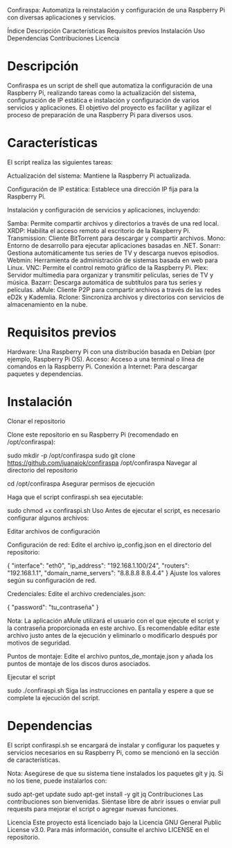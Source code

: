 Confiraspa:
Automatiza la reinstalación y configuración de una Raspberry Pi con diversas aplicaciones y servicios.

Índice
Descripción
Características
Requisitos previos
Instalación
Uso
Dependencias
Contribuciones
Licencia


Descripción
============
Confiraspa es un script de shell que automatiza la configuración de una Raspberry Pi, realizando tareas como la actualización del sistema, configuración de IP estática e instalación y configuración de varios servicios y aplicaciones. El objetivo del proyecto es facilitar y agilizar el proceso de preparación de una Raspberry Pi para diversos usos.

Características
===============

El script realiza las siguientes tareas:

Actualización del sistema: Mantiene la Raspberry Pi actualizada.

Configuración de IP estática: Establece una dirección IP fija para la Raspberry Pi.

Instalación y configuración de servicios y aplicaciones, incluyendo:

Samba: Permite compartir archivos y directorios a través de una red local.
XRDP: Habilita el acceso remoto al escritorio de la Raspberry Pi.
Transmission: Cliente BitTorrent para descargar y compartir archivos.
Mono: Entorno de desarrollo para ejecutar aplicaciones basadas en .NET.
Sonarr: Gestiona automáticamente tus series de TV y descarga nuevos episodios.
Webmin: Herramienta de administración de sistemas basada en web para Linux.
VNC: Permite el control remoto gráfico de la Raspberry Pi.
Plex: Servidor multimedia para organizar y transmitir películas, series de TV y música.
Bazarr: Descarga automática de subtítulos para tus series y películas.
aMule: Cliente P2P para compartir archivos a través de las redes eD2k y Kademlia.
Rclone: Sincroniza archivos y directorios con servicios de almacenamiento en la nube.

Requisitos previos
==================
Hardware: Una Raspberry Pi con una distribución basada en Debian (por ejemplo, Raspberry Pi OS).
Acceso: Acceso a una terminal o línea de comandos en la Raspberry Pi.
Conexión a Internet: Para descargar paquetes y dependencias.

Instalación
===========
Clonar el repositorio

Clone este repositorio en su Raspberry Pi (recomendado en /opt/confiraspa):


sudo mkdir -p /opt/confiraspa
sudo git clone https://github.com/juanajok/confiraspa /opt/confiraspa
Navegar al directorio del repositorio


cd /opt/confiraspa
Asegurar permisos de ejecución

Haga que el script confiraspi.sh sea ejecutable:


sudo chmod +x confiraspi.sh
Uso
Antes de ejecutar el script, es necesario configurar algunos archivos:

Editar archivos de configuración

Configuración de red: Edite el archivo ip_config.json en el directorio del repositorio:


{
  "interface": "eth0",
  "ip_address": "192.168.1.100/24",
  "routers": "192.168.1.1",
  "domain_name_servers": "8.8.8.8 8.8.4.4"
}
Ajuste los valores según su configuración de red.

Credenciales: Edite el archivo credenciales.json:


{
  "password": "tu_contraseña"
}


Nota: La aplicación aMule utilizará el usuario con el que ejecute el script y la contraseña proporcionada en este archivo. Es recomendable editar este archivo justo antes de la ejecución y eliminarlo o modificarlo después por motivos de seguridad.

Puntos de montaje: Edite el archivo puntos_de_montaje.json y añada los puntos de montaje de los discos duros asociados.

Ejecutar el script


sudo ./confiraspi.sh
Siga las instrucciones en pantalla y espere a que se complete la ejecución del script.

Dependencias
===============

El script confiraspi.sh se encargará de instalar y configurar los paquetes y servicios necesarios en su Raspberry Pi, como se mencionó en la sección de características.

Nota: Asegúrese de que su sistema tiene instalados los paquetes git y jq. Si no los tiene, puede instalarlos con:


sudo apt-get update
sudo apt-get install -y git jq
Contribuciones
Las contribuciones son bienvenidas. Siéntase libre de abrir issues o enviar pull requests para mejorar el script o agregar nuevas funciones.

Licencia
Este proyecto está licenciado bajo la Licencia GNU General Public License v3.0. Para más información, consulte el archivo LICENSE en el repositorio.